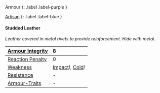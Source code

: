 
Armour
{: .label .label-purple }

[Artisan](Game/Designing-Armour#Artisan)
{: .label .label-blue }

#### Studded Leather
*Leather covered in metal rivets to provide reinforcement. Hide with metal.*

| [Armour Integrity](Game/Core/Armour#Armour%20Integrity)    | 8                                                                  |
| :--------------------------------------------------------- | :----------------------------------------------------------------- |
| [Reaction Penalty](Game/Core/Armour#Reaction%20Penalty)          | 0                                                                  |
| [Weakness](Game/Core/Armour#Weakness%20and%20Resistance)   | [Impact](Game/Core/Injury#Impact)!, [Cold](Game/Core/Injury#Cold)! |
| [Resistance](Game/Core/Armour#Weakness%20and%20Resistance) | -                                                                  |
| [Armour-Traits](Game/Core/Armour-Traits)                   | -                                                                  |
